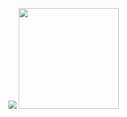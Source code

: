<a href="https://www.linkedin.com/in/filipediasbittencourt/" rel="nofollow"><img src="https://img.shields.io/badge/LinkedIn-0077B5?style=for-the-badge&logo=linkedin&logoColor=white;link=https://www.linkedin.com/in/filipediasbittencourt/" style="max-width: 100%;"></a>
<img src="https://camo.githubusercontent.com/699ba0f5ab7f895eda9def7a299b203699f6763d0cad6cdcc62cf0f491def20b/68747470733a2f2f696d672e736869656c64732e696f2f62616467652f2d6a6f616f76646961736240676d61696c2e636f6d2d3636333363633f7374796c653d666c61742d737175617265266c6f676f3d476d61696c266c6f676f436f6c6f723d7768697465266c696e6b3d6d61696c746f3a6a6f616f76646961736240676d61696c2e636f6d" width="198" data-canonical-src="https://img.shields.io/badge/-filipe.dbitt@gmail.com-6633cc?style=flat-square&amp;logo=Gmail&amp;logoColor=white&amp;link=mailto:filipe.dbitt@gmail.com" style="max-width: 100%;">
